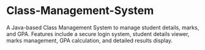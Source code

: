 # Class-Management-System
 A Java-based Class Management System to manage student details, marks, and GPA. Features include a secure login system, student details viewer, marks management, GPA calculation, and detailed results display.
